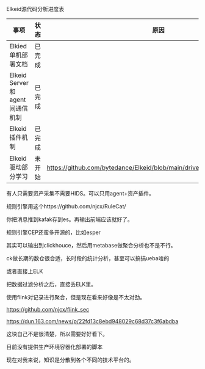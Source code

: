 Elkeid源代码分析进度表

| 事项                           | 状态   | 原因                                                         |
| ------------------------------ | ------ | ------------------------------------------------------------ |
| Elkied单机部署文档             | 已完成 |                                                              |
| Elkeid Server和agent间通信机制 | 已完成 |                                                              |
| Elkeid 插件机制                | 已完成 |                                                              |
| Elkeid 驱动部分学习            | 未开始 | https://github.com/bytedance/Elkeid/blob/main/driver/LKM/src/trace_buffer.c |



有人只需要资产采集不需要HIDS。可以只用agent+资产插件。



规则引擎用这个https://github.com/njcx/RuleCat/

你把消息推到kafak存到es。再输出前端应该就好了。



规则引擎CEP还蛮多开源的，比如esper

其实可以输出到clickhouce，然后用metabase做聚合分析也不是不行。

ck做长期的数仓很合适，长时段的统计分析，甚至可以搞搞ueba啥的



或者直接上ELK

把数据过滤分析之后，直接丢ELK里。



使用flink对记录进行聚合，但是现在看来好像是不太对劲。

https://github.com/njcx/flink_sec

https://dun.163.com/news/p/22fd13c8ebd948029c68d37c3f6abdba

这块自己不是很清楚，所以需要好好看下。



目前没有提供生产环境容器化部署的脚本

现在对我来说，知识是分散到各个不同的技术平台的。